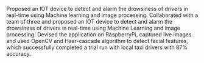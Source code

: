 Proposed an IOT device to detect and alarm the drowsiness of drivers in real-time using Machine learning and
image processing.
Collaborated with a team of three and proposed an IOT device to detect and alarm the drowsiness of drivers
in real-time using Machine Learning and image processing.
Devised the application on RaspberryPi, captured live images and used OpenCV and Haar-cascade algorithm
to detect facial features, which successfully completed a trial run with local taxi drivers with 87% accuracy.
